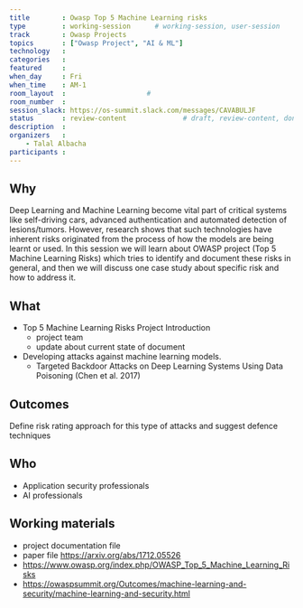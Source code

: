```yaml
---
title        : Owasp Top 5 Machine Learning risks
type         : working-session      # working-session, user-session
track        : Owasp Projects
topics       : ["Owasp Project", "AI & ML"]
technology   :
categories   :
featured     :
when_day     : Fri
when_time    : AM-1
room_layout  :                    #
room_number  :
session_slack: https://os-summit.slack.com/messages/CAVABULJF
status       : review-content              # draft, review-content, done
description  :
organizers   :
    - Talal Albacha
participants :
---
```


## Why

Deep Learning and Machine Learning become vital part of critical systems like self-driving cars, advanced authentication and automated detection of lesions/tumors. However, research shows that such technologies have inherent risks originated from the process of how the models are being learnt or used. In this session we will learn about OWASP project (Top 5 Machine Learning Risks) which tries to identify and document these risks in general, and then we will discuss one case study about specific risk and how to address it.

## What

- Top 5 Machine Learning Risks Project Introduction
    - project team
    - update about current state of document
- Developing attacks against machine learning models.
    - Targeted Backdoor Attacks on Deep Learning Systems Using Data Poisoning (Chen et al. 2017)



## Outcomes

Define risk rating approach for this type of attacks and suggest defence techniques

## Who

- Application security professionals
- AI professionals


## Working materials

-  project documentation file
-  paper file https://arxiv.org/abs/1712.05526
- https://www.owasp.org/index.php/OWASP_Top_5_Machine_Learning_Risks
- https://owaspsummit.org/Outcomes/machine-learning-and-security/machine-learning-and-security.html

